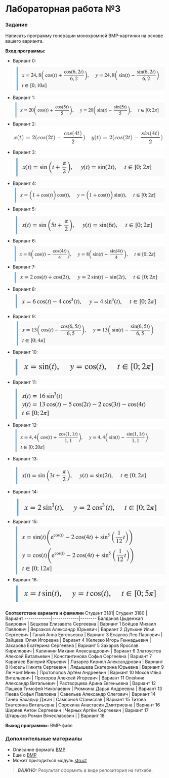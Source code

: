 # Лабораторная работа  №3

### Задание
Написать программу генерации монохромной BMP-картинки на основе вашего варианта.

**Вход программы:**
* Вариант 0: ![task0](./tasks/task0.png)
* Вариант 1: ![task1](./tasks/task1.png)
* Вариант 2: ![task2](./tasks/task2.png)
* Вариант 3: ![task3](./tasks/task3.png)
* Вариант 4: ![task4](./tasks/task4.png)
* Вариант 5: ![task5](./tasks/task5.png)
* Вариант 6: ![task6](./tasks/task6.png)
* Вариант 7: ![task7](./tasks/task7.png)
* Вариант 8: ![task8](./tasks/task8.png)
* Вариант 9: ![task9](./tasks/task9.png)
* Вариант 10: ![task10](./tasks/task10.png)
* Вариант 11: ![task11](./tasks/task11.png)
* Вариант 12: ![task12](./tasks/task12.png)
* Вариант 13: ![task13](./tasks/task13.png)
* Вариант 14: ![task11](./tasks/task14.png)
* Вариант 15: ![task11](./tasks/task15.png)
* Вариант 16: ![task16](./tasks/task16.png)

**Соответствие варианта и фамилии**
Студент 3181| Студент 3180 |Вариант
-------------|-------------|--------
Балданов Цыденжап Баирович	|	Бецкова Елизавета Сергеевна	|	Вариант 1
Бойцов Михаил Павлович	|	Верзаков Александр Юрьевич	|	Вариант 2
Дулькин Илья Сергеевич	|	Ганай Анна Евгеньевна	|	Вариант 3
Есаулов Лев Павлович	|	Зайцева Юлия Игоревна	|	Вариант 4
Железко Игорь Геннадьевич	|	Захарова Екатерина Сергеевна	|	Вариант 5
Захаров Ярослав Кириллович	|	Калинкин Михаил Александрович	|	Вариант 6
Златоустов Алексей Витальевич	|	Константинова Софья Сергеевна	|	Вариант 7
Карагаев Валерий Юрьевич	|	Лазарев Кирилл Александрович	|	Вариант 8
Кисель Никита Сергеевич	|	Лядышева Екатерина Юрьевна	|	Вариант 9
Ле Чонг Минь	|	Протопопов Артём Андреевич	|	Вариант 10
Мохов Илья Витальевич	|	Прохоров Алексей Игоревич	|	Вариант 11
Олейник Александр Витальевич	|	Растворцева Арина Евгеньевна	|	Вариант 12
Пашков Тимофей Николаевич	|	Рюмкина Дарья Андреевна	|	Вариант 13
Пеева Софья Павловна	|	Савельев Александр Олегович	|	Вариант 14
Танер Бахадыр Джан	|	Самсонов Станислав	|	Вариант 15
Титова Екатерина Витальевна	|	Сорокина Анастасия Дмитриевна	|	Вариант 16
Ширяев Антон Сергеевич	|	Черных Артём Сергеевич	|	Вариант 17
Штарьков Роман Вячеславович	|		|	Вариант 18

**Выход программы:**
BMP-файл

### Дополнительные материалы
* Описание формата [BMP](https://ru.wikipedia.org/wiki/BMP)
* Еще о [BMP](https://medium.com/sysf/bits-to-bitmaps-a-simple-walkthrough-of-bmp-image-format-765dc6857393)
* Может пригодиться модуль [struct](https://docs.python.org/3/library/struct.html)

> **_ВАЖНО:_**
Результат оформить в виде репозитория на гитхабе.